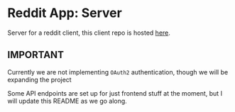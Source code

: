 # Reddit App: Server

Server for a reddit client, this client repo is hosted [here](https://github.com/Chuck-Gibson/reddit-app).

## IMPORTANT

Currently we are not implementing `OAuth2` authentication, though we will
be expanding the project

Some API endpoints are set up for just frontend stuff at the moment,
but I will update this README as we go along.
